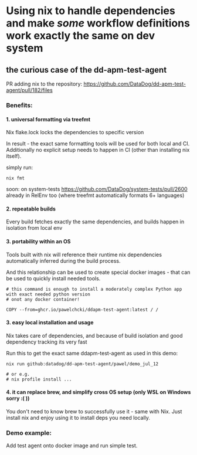 # Using nix to handle dependencies and make *some* workflow definitions work exactly the same on dev system

## the curious case of the dd-apm-test-agent

PR adding nix to the repository:
https://github.com/DataDog/dd-apm-test-agent/pull/182/files


### Benefits:
#### 1. universal formatting via treefmt

Nix flake.lock locks the dependencies to specific version

In result - the exact same formatting tools will be used for both local and CI. Additionally no explicit setup needs to happen in CI (other than installing nix itself). 

simply run:

`nix fmt`

soon: on system-tests https://github.com/DataDog/system-tests/pull/2600
already in RelEnv too (where treefmt automatically formats 6+ languages)

#### 2. repeatable builds

Every build fetches exactly the same dependencies, and builds happen in isolation from local env

#### 3. portability within an OS

Tools built with nix will reference their runtime nix dependencies automatically inferred during the build process.

And this relationship can be used to create special docker images - that can be used to quickly install needed tools.

```
# this command is enough to install a moderately complex Python app with exact needed python version
# onot any docker container!

COPY --from=ghcr.io/pawelchcki/ddapm-test-agent:latest / /
```

#### 3. easy local installation and usage

Nix takes care of dependencies, and because of build isolation and good dependency tracking its very fast 

Run this to get the exact same ddapm-test-agent as used in this demo:

```
nix run github:datadog/dd-apm-test-agent/pawel/demo_jul_12

# or e.g.
# nix profile install ...  
```

#### 4. it can replace brew, and simplify cross OS setup (only WSL on Windows sorry :( ))

You don't need to know brew to successfully use it - same with Nix. 
Just install nix and enjoy using it to install deps you need locally.


### Demo example:

Add test agent onto docker image and run simple test.


